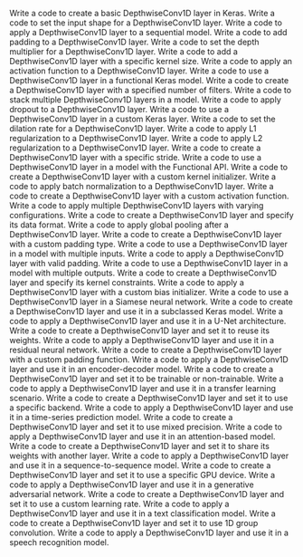 Write a code to create a basic DepthwiseConv1D layer in Keras.
Write a code to set the input shape for a DepthwiseConv1D layer.
Write a code to apply a DepthwiseConv1D layer to a sequential model.
Write a code to add padding to a DepthwiseConv1D layer.
Write a code to set the depth multiplier for a DepthwiseConv1D layer.
Write a code to add a DepthwiseConv1D layer with a specific kernel size.
Write a code to apply an activation function to a DepthwiseConv1D layer.
Write a code to use a DepthwiseConv1D layer in a functional Keras model.
Write a code to create a DepthwiseConv1D layer with a specified number of filters.
Write a code to stack multiple DepthwiseConv1D layers in a model.
Write a code to apply dropout to a DepthwiseConv1D layer.
Write a code to use a DepthwiseConv1D layer in a custom Keras layer.
Write a code to set the dilation rate for a DepthwiseConv1D layer.
Write a code to apply L1 regularization to a DepthwiseConv1D layer.
Write a code to apply L2 regularization to a DepthwiseConv1D layer.
Write a code to create a DepthwiseConv1D layer with a specific stride.
Write a code to use a DepthwiseConv1D layer in a model with the Functional API.
Write a code to create a DepthwiseConv1D layer with a custom kernel initializer.
Write a code to apply batch normalization to a DepthwiseConv1D layer.
Write a code to create a DepthwiseConv1D layer with a custom activation function.
Write a code to apply multiple DepthwiseConv1D layers with varying configurations.
Write a code to create a DepthwiseConv1D layer and specify its data format.
Write a code to apply global pooling after a DepthwiseConv1D layer.
Write a code to create a DepthwiseConv1D layer with a custom padding type.
Write a code to use a DepthwiseConv1D layer in a model with multiple inputs.
Write a code to apply a DepthwiseConv1D layer with valid padding.
Write a code to use a DepthwiseConv1D layer in a model with multiple outputs.
Write a code to create a DepthwiseConv1D layer and specify its kernel constraints.
Write a code to apply a DepthwiseConv1D layer with a custom bias initializer.
Write a code to use a DepthwiseConv1D layer in a Siamese neural network.
Write a code to create a DepthwiseConv1D layer and use it in a subclassed Keras model.
Write a code to apply a DepthwiseConv1D layer and use it in a U-Net architecture.
Write a code to create a DepthwiseConv1D layer and set it to reuse its weights.
Write a code to apply a DepthwiseConv1D layer and use it in a residual neural network.
Write a code to create a DepthwiseConv1D layer with a custom padding function.
Write a code to apply a DepthwiseConv1D layer and use it in an encoder-decoder model.
Write a code to create a DepthwiseConv1D layer and set it to be trainable or non-trainable.
Write a code to apply a DepthwiseConv1D layer and use it in a transfer learning scenario.
Write a code to create a DepthwiseConv1D layer and set it to use a specific backend.
Write a code to apply a DepthwiseConv1D layer and use it in a time-series prediction model.
Write a code to create a DepthwiseConv1D layer and set it to use mixed precision.
Write a code to apply a DepthwiseConv1D layer and use it in an attention-based model.
Write a code to create a DepthwiseConv1D layer and set it to share its weights with another layer.
Write a code to apply a DepthwiseConv1D layer and use it in a sequence-to-sequence model.
Write a code to create a DepthwiseConv1D layer and set it to use a specific GPU device.
Write a code to apply a DepthwiseConv1D layer and use it in a generative adversarial network.
Write a code to create a DepthwiseConv1D layer and set it to use a custom learning rate.
Write a code to apply a DepthwiseConv1D layer and use it in a text classification model.
Write a code to create a DepthwiseConv1D layer and set it to use 1D group convolution.
Write a code to apply a DepthwiseConv1D layer and use it in a speech recognition model.